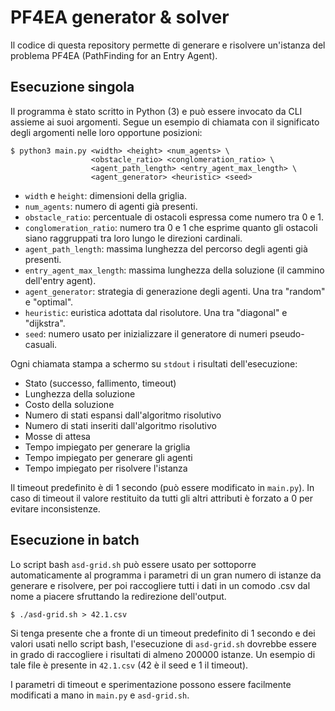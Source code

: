 # PF4EA generator & solver

Il codice di questa repository permette di generare e risolvere un'istanza del problema PF4EA
(PathFinding for an Entry Agent).

## Esecuzione singola

Il programma è stato scritto in Python (3) e può essere invocato da CLI assieme ai suoi argomenti.
Segue un esempio di chiamata con il significato degli argomenti nelle loro opportune posizioni:

```
$ python3 main.py <width> <height> <num_agents> \
                  <obstacle_ratio> <conglomeration_ratio> \
                  <agent_path_length> <entry_agent_max_length> \
                  <agent_generator> <heuristic> <seed>
```
* `width` e `height`: dimensioni della griglia.
* `num_agents`: numero di agenti già presenti.
* `obstacle_ratio`: percentuale di ostacoli espressa come numero tra 0 e 1.
* `conglomeration_ratio`: numero tra 0 e 1 che esprime quanto gli ostacoli siano raggruppati tra loro
lungo le direzioni cardinali.
* `agent_path_length`: massima lunghezza del percorso degli agenti già presenti.
* `entry_agent_max_length`: massima lunghezza della soluzione (il cammino dell'entry agent).
* `agent_generator`: strategia di generazione degli agenti. Una tra "random" e "optimal".
* `heuristic`: euristica adottata dal risolutore. Una tra "diagonal" e "dijkstra".
* `seed`: numero usato per inizializzare il generatore di numeri pseudo-casuali.

Ogni chiamata stampa a schermo su `stdout` i risultati dell'esecuzione:
* Stato (successo, fallimento, timeout)
* Lunghezza della soluzione
* Costo della soluzione
* Numero di stati espansi dall'algoritmo risolutivo
* Numero di stati inseriti dall'algoritmo risolutivo
* Mosse di attesa
* Tempo impiegato per generare la griglia
* Tempo impiegato per generare gli agenti
* Tempo impiegato per risolvere l'istanza

Il timeout predefinito è di 1 secondo (può essere modificato in `main.py`). In caso di timeout
il valore restituito da tutti gli altri attributi è forzato a 0 per evitare inconsistenze.

## Esecuzione in batch

Lo script bash `asd-grid.sh` può essere usato per sottoporre automaticamente al programma i parametri
di un gran numero di istanze da generare e risolvere, per poi raccogliere tutti i dati in un comodo .csv
dal nome a piacere sfruttando la redirezione dell'output.

```
$ ./asd-grid.sh > 42.1.csv
```

Si tenga presente che a fronte di un timeout predefinito di 1 secondo e dei valori usati nello script bash,
l'esecuzione di `asd-grid.sh` dovrebbe essere in grado di raccogliere i risultati di almeno 200000 istanze.
Un esempio di tale file è presente in `42.1.csv` (42 è il seed e 1 il timeout).

I parametri di timeout e sperimentazione possono essere facilmente modificati a mano in `main.py` e `asd-grid.sh`.